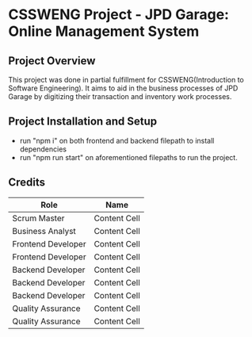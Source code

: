 # CSSWENG Project - JPD Garage: Online Management System

## Project Overview
This project was done in partial fulfillment for CSSWENG(Introduction to Software Engineering). It aims to aid in the business processes of JPD Garage by digitizing their transaction and inventory work processes.

## Project Installation and Setup
- run "npm i" on both frontend and backend filepath to install dependencies
- run "npm run start" on aforementioned filepaths to run the project.

## Credits
|     Role      |      Name     |
| ------------- | ------------- |
| Scrum Master  | Content Cell  |
| Business Analyst  | Content Cell  |
| Frontend Developer  | Content Cell  |
| Frontend Developer  | Content Cell  |
| Backend Developer  | Content Cell  |
| Backend Developer  | Content Cell  |
| Backend Developer  | Content Cell  |
| Quality Assurance  | Content Cell  |
| Quality Assurance  | Content Cell  |
